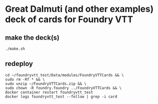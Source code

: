 # Great Dalmuti (and other examples) deck of cards for Foundry VTT

## make the deck(s)

```shell
./make.sh
```

## redeploy

```shell
cd ~/foundryvtt_test/Data/modules/FoundryVTTCards && \
sudo rm -Rf * && \
sudo unzip ~/FoundryVTTCards.zip && \
sudo chown -R foundry.foundry ../FoundryVTTCards && \
docker container restart foundryvtt_test
docker logs foundryvtt_test --follow | grep -i card
```

